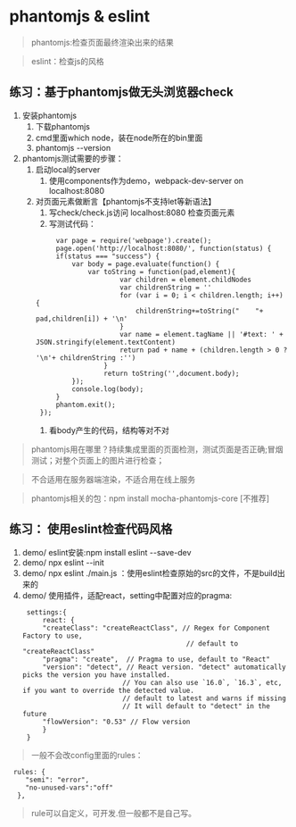 # phantomjs & eslint

> phantomjs:检查页面最终渲染出来的结果

> eslint：检查js的风格

## 练习：基于phantomjs做无头浏览器check
1. 安装phantomjs
   1. 下载phantomjs
   2. cmd里面which node，装在node所在的bin里面
   3. phantomjs --version
2. phantomjs测试需要的步骤：
   1. 启动local的server
      1. 使用components作为demo，webpack-dev-server on localhost:8080
   2. 对页面元素做断言【phantomjs不支持let等新语法】
      1. 写check/check.js访问 localhost:8080 检查页面元素
      2. 写测试代码：
      ```
           var page = require('webpage').create();
           page.open('http://localhost:8080/', function(status) {
           if(status === "success") {
               var body = page.evaluate(function() {
                   var toString = function(pad,element){
                           var children = element.childNodes
                           var childrenString = ''
                           for (var i = 0; i < children.length; i++) {
                               childrenString+=toString("    "+ pad,children[i]) + '\n'
                           }
                           var name = element.tagName || '#text: ' + JSON.stringify(element.textContent)
                           return pad + name + (children.length > 0 ? '\n'+ childrenString :'') 
                       }
                       return toString('',document.body);
               });
               console.log(body);
           }
           phantom.exit();
       });
      ```
      1. 看body产生的代码，结构等对不对

> phantomjs用在哪里？持续集成里面的页面检测，测试页面是否正确;冒烟测试；对整个页面上的图片进行检查；

> 不合适用在服务器端渲染，不适合用在线上服务

> phantomjs相关的包：npm install mocha-phantomjs-core [不推荐]

## 练习： 使用eslint检查代码风格
1. demo/ eslint安装:npm install eslint --save-dev
2. demo/ npx eslint --init
3. demo/ npx eslint ./main.js ：使用eslint检查原始的src的文件，不是build出来的
4. demo/ 使用插件，适配react，setting中配置对应的pragma:
   ```
    settings:{
        react: {
        "createClass": "createReactClass", // Regex for Component Factory to use,
                                            // default to "createReactClass"
        "pragma": "create",  // Pragma to use, default to "React"
        "version": "detect", // React version. "detect" automatically picks the version you have installed.
                            // You can also use `16.0`, `16.3`, etc, if you want to override the detected value.
                            // default to latest and warns if missing
                            // It will default to "detect" in the future
        "flowVersion": "0.53" // Flow version
        }
    }
   ```

> 一般不会改config里面的rules：
```
 rules: {
    "semi": "error",
    "no-unused-vars":"off"
  },
  ```
> rule可以自定义，可开发.但一般都不是自己写。